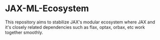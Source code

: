 # JAX-ML-Ecosystem

This repository aims to stabilize JAX's modular ecosystem where JAX and it's closely related dependencies such as flax, optax, orbax, etc work together smoothly. 
